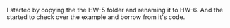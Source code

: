 I started by copying the the HW-5 folder and renaming it to HW-6. And the started to check over the example and borrow from it's code.